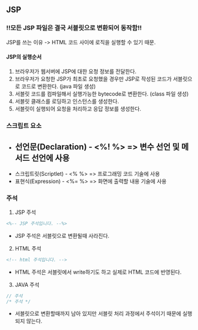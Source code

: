 ## JSP

### !!모든 JSP 파일은 결국 서블릿으로 변환되어 동작함!!

JSP를 쓰는 이유 -> HTML 코드 사이에 로직을 실행할 수 있기 때문.


#### JSP의 실행순서

1. 브라우저가 웹서버에 JSP에 대한 요청 정보를 전달한다.
2. 브라우저가 요청한 JSP가 최초로 요청했을 경우만 JSP로 작성된 코드가 서블릿으로 코드로 변환한다. (java 파일 생성)
3. 서블릿 코드를 컴파일해서 실행가능한 bytecode로 변환한다. (class 파일 생성)
4. 서블릿 클래스를 로딩하고 인스턴스를 생성한다.
5. 서블릿이 실행되어 요청을 처리하고 응답 정보를 생성한다.

### 스크립트 요소

- 선언문(Declaration) - <%! %> => 변수 선언 및 메서드 선언에 사용
    - 
- 스크립트릿(Scriptlet) - <% %> => 프로그래밍 코드 기술에 사용
- 표현식(Expression) - <%= %> => 화면에 출력할 내용 기술에 사용

### 주석

1. JSP 주석

```jsp
<%-- JSP 주석입니다. --%> 
```

- JSP 주석은 서블릿으로 변환될때 사라진다.

2. HTML 주석

```html
<!-- html 주석입니다. -->
```

- HTML 주석은 서블릿에서 write하기도 하고 실제로 HTML 코드에 반영된다.

3. JAVA 주석

```java
// 주석
/* 주석 */
```

- 서블릿으로 변환할때까지 남아 있지만 서블릿 처리 과정에서 주석이기 때문에 실행되지 않는다.